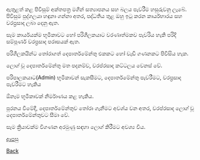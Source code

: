 ඇතුළත් කළ පිවිසුම් අක්තපත්‍ර මගින් සත්‍යාපනය සහ බලය පැවරීම හසුරුවනු ලැබේ. පිවිසුම පුද්ගලයා හඳුනා ගන්නා අතර, පද්ධතිය තුළ ඔහු ඉටු කරන කාර්යභාරය සහ වරප්‍රසාද ලබා දෙනු ඇත.

සෑම කාර්යයක්ම භූමිකාවට හෝ පරිශීලකයාට වරණාත්මකව පැවරිය හැකි පරිදි සම්පූර්ණ වරප්‍රසාද පරාසයක් ඇත.

පරිශීලකයින්ට තෝරාගත් දෙපාර්තමේන්තු එකකට හෝ වැඩි ගණනකට පිවිසිය හැක.

ලොග් වූ දෙපාර්තමේන්තු මත පදනම්ව, වරප්රසාද කට්ටලය වෙනස් වේ.

පරිපාලකයාට(Admin) භූමිකාවන් සැකසීමට, දෙපාර්තමේන්තු පැවරීමට, වරප්‍රසාද පැවරීමට හැකිය

ඕනෑම භූමිකාවක් නිර්මාණය කළ හැකිය.

පුරනය වීමේදී, දෙපාර්තමේන්තුව තෝරා ගැනීමට අවශ්ය වන අතර, වරප්රසාද ලොග් වූ දෙපාර්තමේන්තුවට සීමා වේ.

සෑම ක්‍රියාවක්ම විගණන අරමුණු සඳහා ලොග් කිරීමට අවශ්‍ය විය.

[ආපසු](https://github.com/hmislk/hmis/wiki/%E0%B6%B4%E0%B6%BB%E0%B7%92%E0%B7%81%E0%B7%93%E0%B6%BD%E0%B6%9A-%E0%B6%85%E0%B6%AD%E0%B7%8A%E0%B6%B4%E0%B7%9C%E0%B6%AD)

[Back](https://github.com/hmislk/hmis/wiki)
